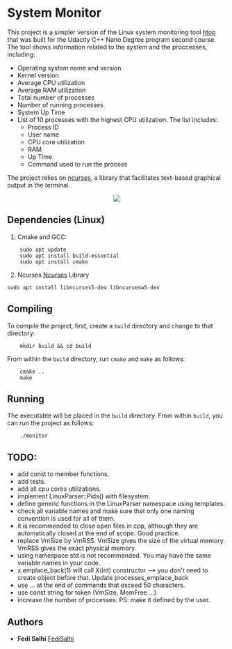 # System Monitor

This project is a simpler version of the Linux system monitoring tool [htop](https://htop.dev/) that was built for the Udacity C++ Nano Degree program second course. The tool shows information related to the system and the proccesses, including:
- Operating system name and version
- Kernel version
- Average CPU utilization
- Average RAM utilization
- Total number of processes
- Number of running processes
- System Up Time
- List of 10 processes with the highest CPU utilization. The list includes:
    - Process ID 
    - User name
    - CPU core utilization
    - RAM
    - Up Time
    - Command used to run the process

The project relies on [ncurses](https://www.gnu.org/software/ncurses/), a library that facilitates text-based graphical output in the terminal.

<p align="center">
<img align="center" src="https://user-images.githubusercontent.com/45536639/196511106-2b5b4636-00bb-42a9-b154-a3411ab49c5f.png"> 
</p>


## Dependencies (Linux)
1. Cmake and GCC:
```
    sudo apt update
    sudo apt install build-essential
    sudo apt install cmake
```

2. Ncurses [Ncurses](https://tldp.org/HOWTO/NCURSES-Programming-HOWTO/intro.html) Library
```
sudo apt install libncurses5-dev libncursesw5-dev
```

## Compiling
To compile the project, first, create a `build` directory and change to that directory:
```
    mkdir build && cd build
```
From within the `build` directory, run `cmake` and `make` as follows:
```
    cmake ..
    make
```
## Running
The executable will be placed in the `build` directory. From within `build`, you can run the project as follows:
```
    ./monitor
```

## TODO:
- add const to member functions.
- add tests.
- add all cpu cores utilizations.
- implement LinuxParser::Pids() with filesystem.
- define generic functions in the LinuxParser namespace using templates.
- check all variable names and make sure that only one naming convention is used for all of them.
- it is recommended to close open files in cpp, although they are automatically closed at the end of scope. Good practice.
- replace VmSize by VmRSS. VmSize gives the size of the virtual memory. VmRSS gives the exact physical memory.
- using namespace std is not recommended. You may have the same variable names in your code.
- x.emplace_back(1) will call X(int) constructor --> you don't need to create object before that. Update processes_emplace_back
- use ... at the end of commands that exceed 50 characters.
- use const string for token (VmSize, MemFree ...).
- increase the number of processes. PS: make it defined by the user.





## Authors

* **Fedi Salhi** [FediSalhi](https://www.linkedin.com/in/fedisalhi/)
